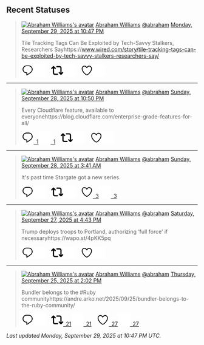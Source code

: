 ## Recent Statuses

> <a href="https://indieweb.social/@abraham"><img alt="Abraham Williams's avatar" src="https://cdn.masto.host/indiewebsocial/accounts/avatars/109/292/540/382/343/163/original/d00f2e03ce9c85b1.jpg" height="24" width="24" ></a> [Abraham Williams](https://indieweb.social/@abraham) [@abraham](https://indieweb.social/@abraham) [Monday, September 29, 2025 at 10:47 PM](https://indieweb.social/@abraham/115290015015346687)
>
> Tile Tracking Tags Can Be Exploited by Tech-Savvy Stalkers, Researchers Sayhttps://www.wired.com/story/tile-tracking-tags-can-be-exploited-by-tech-savvy-stalkers-researchers-say/
>
> [![Reply](./images/reply_light.svg#gh-light-mode-only "Reply")](https://indieweb.social/@abraham/115290015015346687#gh-light-mode-only)[![Reply](./images/reply.svg#gh-dark-mode-only "Reply")](https://indieweb.social/@abraham/115290015015346687#gh-dark-mode-only)&emsp;[![Boost](./images/retweet_light.svg#gh-light-mode-only "Boost")](https://indieweb.social/@abraham/115290015015346687#gh-light-mode-only)[![Boost](./images/retweet.svg#gh-dark-mode-only "Boost")](https://indieweb.social/@abraham/115290015015346687#gh-dark-mode-only)&emsp;[![Favorite](./images/like_light.svg#gh-light-mode-only "Favorite")](https://indieweb.social/@abraham/115290015015346687#gh-light-mode-only)[![Favorite](./images/like.svg#gh-dark-mode-only "Favorite")](https://indieweb.social/@abraham/115290015015346687#gh-dark-mode-only)


---

> <a href="https://indieweb.social/@abraham"><img alt="Abraham Williams's avatar" src="https://cdn.masto.host/indiewebsocial/accounts/avatars/109/292/540/382/343/163/original/d00f2e03ce9c85b1.jpg" height="24" width="24" ></a> [Abraham Williams](https://indieweb.social/@abraham) [@abraham](https://indieweb.social/@abraham) [Sunday, September 28, 2025 at 10:50 PM](https://indieweb.social/@abraham/115284365280142081)
>
> Every Cloudflare feature, available to everyonehttps://blog.cloudflare.com/enterprise-grade-features-for-all/
>
> [![Reply](./images/reply_light.svg#gh-light-mode-only "Reply")&ensp;1](https://indieweb.social/@abraham/115284365280142081#gh-light-mode-only)[![Reply](./images/reply.svg#gh-dark-mode-only "Reply")&ensp;1](https://indieweb.social/@abraham/115284365280142081#gh-dark-mode-only)&emsp;[![Boost](./images/retweet_light.svg#gh-light-mode-only "Boost")](https://indieweb.social/@abraham/115284365280142081#gh-light-mode-only)[![Boost](./images/retweet.svg#gh-dark-mode-only "Boost")](https://indieweb.social/@abraham/115284365280142081#gh-dark-mode-only)&emsp;[![Favorite](./images/like_light.svg#gh-light-mode-only "Favorite")](https://indieweb.social/@abraham/115284365280142081#gh-light-mode-only)[![Favorite](./images/like.svg#gh-dark-mode-only "Favorite")](https://indieweb.social/@abraham/115284365280142081#gh-dark-mode-only)


---

> <a href="https://indieweb.social/@abraham"><img alt="Abraham Williams's avatar" src="https://cdn.masto.host/indiewebsocial/accounts/avatars/109/292/540/382/343/163/original/d00f2e03ce9c85b1.jpg" height="24" width="24" ></a> [Abraham Williams](https://indieweb.social/@abraham) [@abraham](https://indieweb.social/@abraham) [Sunday, September 28, 2025 at 3:41 AM](https://indieweb.social/@abraham/115279848789556344)
>
> It&#39;s past time Stargate got a new series.
>
> [![Reply](./images/reply_light.svg#gh-light-mode-only "Reply")](https://indieweb.social/@abraham/115279848789556344#gh-light-mode-only)[![Reply](./images/reply.svg#gh-dark-mode-only "Reply")](https://indieweb.social/@abraham/115279848789556344#gh-dark-mode-only)&emsp;[![Boost](./images/retweet_light.svg#gh-light-mode-only "Boost")](https://indieweb.social/@abraham/115279848789556344#gh-light-mode-only)[![Boost](./images/retweet.svg#gh-dark-mode-only "Boost")](https://indieweb.social/@abraham/115279848789556344#gh-dark-mode-only)&emsp;[![Favorite](./images/like_light.svg#gh-light-mode-only "Favorite")&ensp;3](https://indieweb.social/@abraham/115279848789556344#gh-light-mode-only)[![Favorite](./images/like.svg#gh-dark-mode-only "Favorite")&ensp;3](https://indieweb.social/@abraham/115279848789556344#gh-dark-mode-only)


---

> <a href="https://indieweb.social/@abraham"><img alt="Abraham Williams's avatar" src="https://cdn.masto.host/indiewebsocial/accounts/avatars/109/292/540/382/343/163/original/d00f2e03ce9c85b1.jpg" height="24" width="24" ></a> [Abraham Williams](https://indieweb.social/@abraham) [@abraham](https://indieweb.social/@abraham) [Saturday, September 27, 2025 at 4:43 PM](https://indieweb.social/@abraham/115277259232698155)
>
> Trump deploys troops to Portland, authorizing ‘full force’ if necessaryhttps://wapo.st/4pKK5pq
>
> [![Reply](./images/reply_light.svg#gh-light-mode-only "Reply")](https://indieweb.social/@abraham/115277259232698155#gh-light-mode-only)[![Reply](./images/reply.svg#gh-dark-mode-only "Reply")](https://indieweb.social/@abraham/115277259232698155#gh-dark-mode-only)&emsp;[![Boost](./images/retweet_light.svg#gh-light-mode-only "Boost")](https://indieweb.social/@abraham/115277259232698155#gh-light-mode-only)[![Boost](./images/retweet.svg#gh-dark-mode-only "Boost")](https://indieweb.social/@abraham/115277259232698155#gh-dark-mode-only)&emsp;[![Favorite](./images/like_light.svg#gh-light-mode-only "Favorite")](https://indieweb.social/@abraham/115277259232698155#gh-light-mode-only)[![Favorite](./images/like.svg#gh-dark-mode-only "Favorite")](https://indieweb.social/@abraham/115277259232698155#gh-dark-mode-only)


---

> <a href="https://indieweb.social/@abraham"><img alt="Abraham Williams's avatar" src="https://cdn.masto.host/indiewebsocial/accounts/avatars/109/292/540/382/343/163/original/d00f2e03ce9c85b1.jpg" height="24" width="24" ></a> [Abraham Williams](https://indieweb.social/@abraham) [@abraham](https://indieweb.social/@abraham) [Thursday, September 25, 2025 at 2:02 PM](https://indieweb.social/@abraham/115265304240034534)
>
> Bundler belongs to the #Ruby communityhttps://andre.arko.net/2025/09/25/bundler-belongs-to-the-ruby-community/
>
> [![Reply](./images/reply_light.svg#gh-light-mode-only "Reply")](https://indieweb.social/@abraham/115265304240034534#gh-light-mode-only)[![Reply](./images/reply.svg#gh-dark-mode-only "Reply")](https://indieweb.social/@abraham/115265304240034534#gh-dark-mode-only)&emsp;[![Boost](./images/retweet_light.svg#gh-light-mode-only "Boost")&ensp;21](https://indieweb.social/@abraham/115265304240034534#gh-light-mode-only)[![Boost](./images/retweet.svg#gh-dark-mode-only "Boost")&ensp;21](https://indieweb.social/@abraham/115265304240034534#gh-dark-mode-only)&emsp;[![Favorite](./images/like_light.svg#gh-light-mode-only "Favorite")&ensp;27](https://indieweb.social/@abraham/115265304240034534#gh-light-mode-only)[![Favorite](./images/like.svg#gh-dark-mode-only "Favorite")&ensp;27](https://indieweb.social/@abraham/115265304240034534#gh-dark-mode-only)


_Last updated Monday, September 29, 2025 at 10:47 PM UTC._

